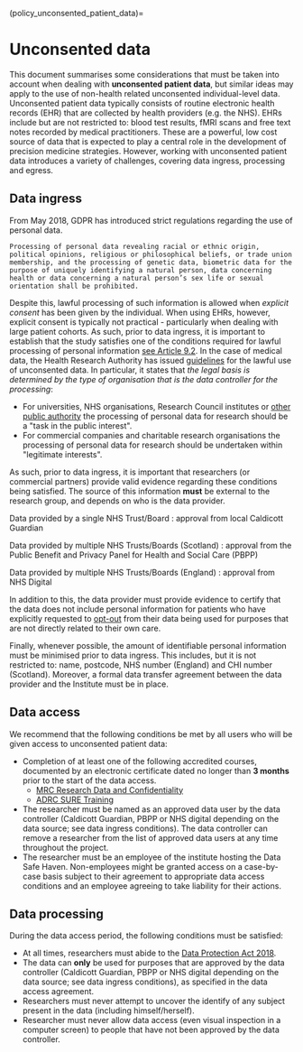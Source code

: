 (policy_unconsented_patient_data)=

# Unconsented data

This document summarises some considerations that must be taken into account when dealing with **unconsented patient data**, but similar ideas may apply to the use of non-health related unconsented individual-level data.
Unconsented patient data typically consists of routine electronic health records (EHR) that are collected by health providers (e.g. the NHS).
EHRs include but are not restricted to: blood test results, fMRI scans and free text notes recorded by medical practitioners.
These are a powerful, low cost source of data that is expected to play a central role in the development of precision medicine strategies.
However, working with unconsented patient data introduces a variety of challenges, covering data ingress, processing and egress.

## Data ingress

From May 2018, GDPR has introduced strict regulations regarding the use of personal data.

```{admonition} [GDPR Article 9](https://gdpr-info.eu/art-9-gdpr/)
Processing of personal data revealing racial or ethnic origin, political opinions, religious or philosophical beliefs, or trade union membership, and the processing of genetic data, biometric data for the purpose of uniquely identifying a natural person, data concerning health or data concerning a natural person’s sex life or sexual orientation shall be prohibited.
```

Despite this, lawful processing of such information is allowed when _explicit consent_ has been given by the individual.
When using EHRs, however, explicit consent is typically not practical - particularly when dealing with large patient cohorts.
As such, prior to data ingress, it is important to establish that the study satisfies one of the conditions required for lawful processing of personal information [see Article 9.2](https://gdpr-info.eu/art-9-gdpr/).
In the case of medical data, the Health Research Authority has issued [guidelines](https://www.hra.nhs.uk/hra-guidance-general-data-protection-regulation/) for the lawful use of unconsented data.
In particular, it states that _the legal basis is determined by the type of organisation that is the data controller for the processing_:

- For universities, NHS organisations, Research Council institutes or [other public authority](http://www.legislation.gov.uk/ukpga/2000/36/schedule/1) the processing of personal data for research should be a "task in the public interest".
- For commercial companies and charitable research organisations the processing of personal data for research should be undertaken within "legitimate interests".

As such, prior to data ingress, it is important that researchers (or commercial partners) provide valid evidence regarding these conditions being satisfied.
The source of this information **must** be external to the research group, and depends on who is the data provider.

Data provided by a single NHS Trust/Board
: approval from local Caldicott Guardian

Data provided by multiple NHS Trusts/Boards (Scotland)
: approval from the Public Benefit and Privacy Panel for Health and Social Care (PBPP)

Data provided by multiple NHS Trusts/Boards (England)
: approval from NHS Digital

In addition to this, the data provider must provide evidence to certify that the data does not include personal information for patients who have explicitly requested to [opt-out](https://digital.nhs.uk/about-nhs-digital/our-work/keeping-patient-data-safe/how-we-look-after-your-health-and-care-information/your-information-choices/opting-out-of-sharing-your-confidential-patient-information) from their data being used for purposes that are not directly related to their own care.

Finally, whenever possible, the amount of identifiable personal information must be minimised prior to data ingress.
This includes, but it is not restricted to: name, postcode, NHS number (England) and CHI number (Scotland).
Moreover, a formal data transfer agreement between the data provider and the Institute must be in place.

## Data access

We recommend that the following conditions be met by all users who will be given access to unconsented patient data:

- Completion of at least one of the following accredited courses, documented by an electronic certificate dated no longer than **3 months** prior to the start of the data access.
  - [MRC Research Data and Confidentiality](https://byglearning.com/mrcrsc-lms/course/index.php?categoryid=1)
  - [ADRC SURE Training](http://adrc-scotland-sure-training.weebly.com)
- The researcher must be named as an approved data user by the data controller (Caldicott Guardian, PBPP or NHS digital depending on the data source; see data ingress conditions).
  The data controller can remove a researcher from the list of approved data users at any time throughout the project.
- The researcher must be an employee of the institute hosting the Data Safe Haven.
  Non-employees might be granted access on a case-by-case basis subject to their agreement to appropriate data access conditions and an employee agreeing to take liability for their actions.

## Data processing

During the data access period, the following conditions must be satisfied:

- At all times, researchers must abide to the [Data Protection Act 2018](http://www.legislation.gov.uk/ukpga/2018/12/contents/enacted).
- The data can **only** be used for purposes that are approved by the data controller (Caldicott Guardian, PBPP or NHS digital depending on the data source; see data ingress conditions), as specified in the data access agreement.
- Researchers must never attempt to uncover the identify of any subject present in the data (including himself/herself).
- Researcher must never allow data access (even visual inspection in a computer screen) to people that have not been approved by the data controller.
